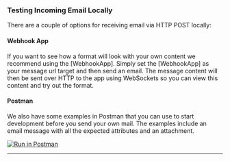 ### Testing Incoming Email Locally

There are a couple of options for receiving email via HTTP POST locally:

#### Webhook App

If you want to see how a format will look with your own content we recommend using the [WebhookApp]. Simply set the [WebhookApp] as your message url target and then send an email. The message content will then be sent over HTTP to the app using WebSockets so you can view this content and try out the format.

#### Postman

We also have some examples in Postman that you can use to start development before you send your
own mail. The examples include an email message with all the expected attributes and an attachment.

[![Run in Postman](https://run.pstmn.io/button.svg)](https://app.getpostman.com/run-collection/93865eabe09f106dacad)

---
